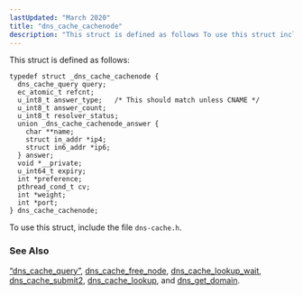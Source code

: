 ```yaml
---
lastUpdated: "March 2020"
title: "dns_cache_cachenode"
description: "This struct is defined as follows To use this struct include the file dns cache h Section 68 13 dns cache query dns cache free node dns cache lookup wait dns cache submit 2 dns cache lookup and dns get domain..."
---
```


This struct is defined as follows:

```
typedef struct _dns_cache_cachenode {
  dns_cache_query query;
  ec_atomic_t refcnt;
  u_int8_t answer_type;   /* This should match unless CNAME */
  u_int8_t answer_count;
  u_int8_t resolver_status;
  union _dns_cache_cachenode_answer {
    char **name;
    struct in_addr *ip4;
    struct in6_addr *ip6;
  } answer;
  void *__private;
  u_int64_t expiry;
  int *preference;
  pthread_cond_t cv;
  int *weight;
  int *port;
} dns_cache_cachenode;
```

To use this struct, include the file `dns-cache.h`.

### <a name="idp46139488"></a> See Also

[“dns_cache_query”](/momentum/3/3-api/structs-dns-cache-query), [dns_cache_free_node](/momentum/3/3-api/apis-dns-cache-free-node), [dns_cache_lookup_wait](/momentum/3/3-api/apis-dns-cache-lookup-wait), [dns_cache_submit2](/momentum/3/3-api/apis-dns-cache-submit-2), [dns_cache_lookup](/momentum/3/3-api/apis-dns-cache-lookup), and [dns_get_domain](/momentum/3/3-api/apis-dns-get-domain).